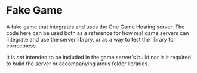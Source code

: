 # Fake Game

A fake game that integrates and uses the One Game Hosting server. The code here can be used both as a reference for how real game servers can integrate and use the server library, or as a way to test the library for correctness.

It is *not* intended to be included in the game server's build nor is it required to build the server or accompanying arcus folder libraries.